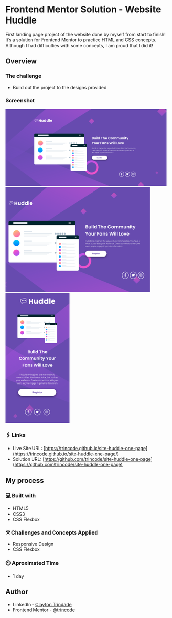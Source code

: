 # Frontend Mentor Solution - Website Huddle

First landing page project of the website done by myself from start to finish! It’s a solution for Frontend Mentor to practice HTML and CSS concepts. Although I had difficulties with some concepts, I am proud that I did it!

## Overview

### The challenge

- Build out the project to the designs provided

### Screenshot

  <img src="./src/design/site-ss1.png" width="900"><img src="./src/design/site-ss2.png" width="452">
  <img src="./src/design/site-ss3.png" width="200">


### 🖇️ Links

- Live Site URL: [https://trincode.github.io/site-huddle-one-page](https://trincode.github.io/site-huddle-one-page/)
- Solution URL: [https://github.com/trincode/site-huddle-one-page](https://github.com/trincode/site-huddle-one-page)

## My process

### 💻 Built with

- HTML5
- CSS3
- CSS Flexbox

### ⚒️ Challenges and Concepts Applied

- Responsive Design
- CSS Flexbox

### ⏲️ Aproximated Time

- 1 day

## Author

- LinkedIn - [Clayton Trindade](https://www.linkedin.com/in/clayton-trindade-93b925329/)
- Frontend Mentor - [@trincode](https://www.frontendmentor.io/profile/trincode)
